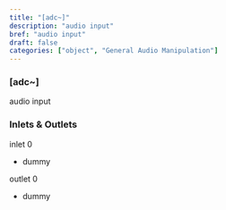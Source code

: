 ```yaml
---
title: "[adc~]"
description: "audio input"
bref: "audio input"
draft: false
categories: ["object", "General Audio Manipulation"]
---
```


### [adc~]

audio input

### Inlets & Outlets

inlet 0

 - dummy

outlet 0

 - dummy
 
